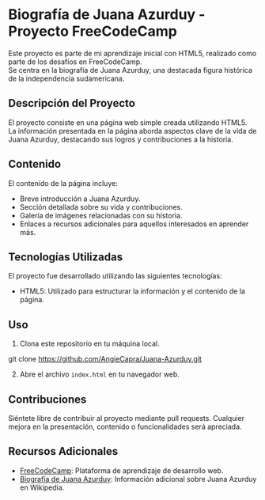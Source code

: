 # Biografía de Juana Azurduy - Proyecto FreeCodeCamp

Este proyecto es parte de mi aprendizaje inicial con HTML5, realizado como parte de los desafíos en FreeCodeCamp.<br>
Se centra en la biografía de Juana Azurduy, una destacada figura histórica de la independencia sudamericana.

## Descripción del Proyecto

El proyecto consiste en una página web simple creada utilizando HTML5.<br>
La información presentada en la página aborda aspectos clave de la vida de Juana Azurduy, destacando sus logros y contribuciones a la historia.

## Contenido

El contenido de la página incluye:

- Breve introducción a Juana Azurduy.
- Sección detallada sobre su vida y contribuciones.
- Galería de imágenes relacionadas con su historia.
- Enlaces a recursos adicionales para aquellos interesados en aprender más.

## Tecnologías Utilizadas

El proyecto fue desarrollado utilizando las siguientes tecnologías:

- HTML5: Utilizado para estructurar la información y el contenido de la página.

## Uso

1. Clona este repositorio en tu máquina local.<br>
   
git clone https://github.com/AngieCapra/Juana-Azurduy.git <br>
   
2. Abre el archivo `index.html` en tu navegador web.

## Contribuciones

Siéntete libre de contribuir al proyecto mediante pull requests. Cualquier mejora en la presentación, contenido o funcionalidades será apreciada.

## Recursos Adicionales

- [FreeCodeCamp](https://www.freecodecamp.org/): Plataforma de aprendizaje de desarrollo web.
- [Biografía de Juana Azurduy](https://es.wikipedia.org/wiki/Juana_Azurduy): Información adicional sobre Juana Azurduy en Wikipedia.



